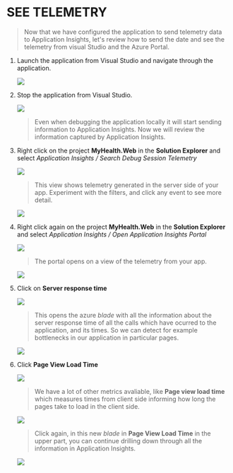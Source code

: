 # SEE TELEMETRY

> Now that we have configured the application to send telemetry data to Application Insights, let's review how to send the date and see the telemetry from visual Studio and the Azure Portal.

1. Launch the application from Visual Studio and navigate through the application.

    ![](./img/monitor/image12.jpg)

1. Stop the application from Visual Studio.

    ![](./img/monitor/image13.jpg)

    > Even when debugging the application locally it will start sending information to Application Insights. Now we will review the information captured by Application Insights.

1. Right click on the project **MyHealth.Web** in the **Solution Explorer** and select *Application Insights / Search Debug Session Telemetry*

    ![](./img/monitor/image14.jpg)

    > This view shows telemetry generated in the server side of your app. Experiment with the filters, and click any event to see more detail.

    ![](./img/monitor/image15.jpg)

1. Right click again on the project **MyHealth.Web** in the **Solution Explorer** and select *Application Insights / Open Application Insights Portal*

    ![](./img/monitor/image16.jpg)

    > The portal opens on a view of the telemetry from your app.

    ![](./img/monitor/image17.jpg)

1. Click on **Server response time**

    ![](./img/monitor/image18.jpg)

    > This opens the azure *blade* with all the information about the server response time of all the calls which have ocurred to the application, and its times. So we can detect for example bottlenecks in our application in particular pages.

    ![](./img/monitor/image19.jpg)

1. Click **Page View Load Time**

    ![](./img/monitor/image20.jpg)

    > We have a lot of other metrics avaliable, like **Page view load time** which measures times from client side informing how long the pages take to load in the client side.

    ![](./img/monitor/image21.jpg)

    > Click again, in this new *blade* in **Page View Load Time** in the upper part, you can continue drilling down through all the information in Application Insights. 

    ![](./img/monitor/image22.jpg)
